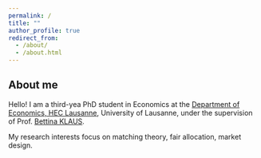 ```yaml
---
permalink: /
title: ""
author_profile: true
redirect_from: 
  - /about/
  - /about.html
---
```



About me 
-------------
Hello! I am a third-yea PhD student in Economics at the [Department of Economics, HEC Lausanne](https://www.unil.ch/de/en/home.html), University of Lausanne, under the supervision of Prof. [Bettina KLAUS](https://www.bklaus.net/).

My research interests focus on matching theory, fair allocation, market design.
